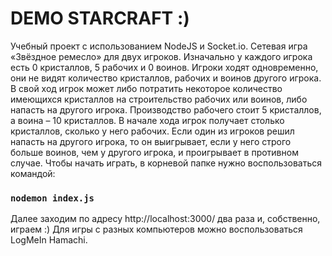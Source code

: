# DEMO STARCRAFT :)
Учебный проект с использованием NodeJS и Socket.io. 
Сетевая игра «Звёздное ремесло» для двух игроков. Изначально у каждого игрока есть 0 кристаллов, 5 рабочих и 0 воинов. Игроки ходят одновременно, они не видят количество кристаллов, рабочих и воинов другого игрока. В свой ход игрок может либо потратить некоторое количество имеющихся кристаллов на строительство рабочих или воинов, либо напасть на другого игрока. Производство рабочего стоит 5 кристаллов, а воина – 10 кристаллов. В начале хода игрок получает столько кристаллов, сколько у него рабочих. Если один из игроков решил напасть на другого игрока, то он выигрывает, если у него строго больше воинов, чем у другого игрока, и проигрывает в противном случае.
Чтобы начать играть, в корневой папке нужно воспользоваться командой:
### `nodemon index.js`
Далее заходим по адресу http://localhost:3000/ два раза и, собственно, играем :)
Для игры с разных компьютеров можно воспользоваться LogMeIn Hamachi. 
